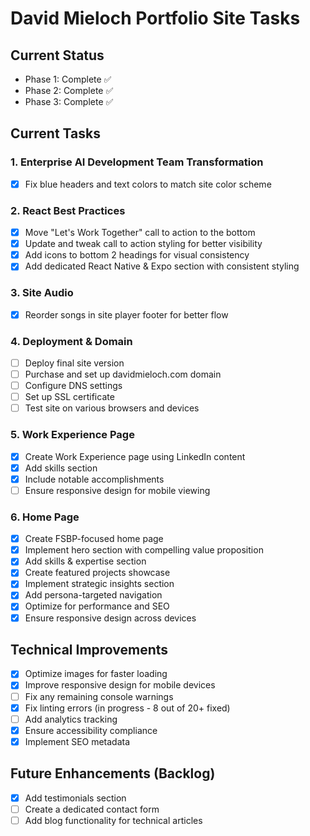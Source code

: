 # David Mieloch Portfolio Site Tasks

## Current Status
- Phase 1: Complete ✅
- Phase 2: Complete ✅
- Phase 3: Complete ✅

## Current Tasks

### 1. Enterprise AI Development Team Transformation
- [x] Fix blue headers and text colors to match site color scheme

### 2. React Best Practices
- [x] Move "Let's Work Together" call to action to the bottom
- [x] Update and tweak call to action styling for better visibility
- [x] Add icons to bottom 2 headings for visual consistency
- [x] Add dedicated React Native & Expo section with consistent styling

### 3. Site Audio
- [x] Reorder songs in site player footer for better flow

### 4. Deployment & Domain
- [ ] Deploy final site version
- [ ] Purchase and set up davidmieloch.com domain
- [ ] Configure DNS settings
- [ ] Set up SSL certificate
- [ ] Test site on various browsers and devices

### 5. Work Experience Page
- [x] Create Work Experience page using LinkedIn content
- [x] Add skills section
- [x] Include notable accomplishments
- [ ] Ensure responsive design for mobile viewing

### 6. Home Page
- [x] Create FSBP-focused home page
- [x] Implement hero section with compelling value proposition
- [x] Add skills & expertise section
- [x] Create featured projects showcase
- [x] Implement strategic insights section
- [x] Add persona-targeted navigation
- [x] Optimize for performance and SEO
- [x] Ensure responsive design across devices

## Technical Improvements
- [x] Optimize images for faster loading
- [x] Improve responsive design for mobile devices
- [ ] Fix any remaining console warnings
- [x] Fix linting errors (in progress - 8 out of 20+ fixed)
- [ ] Add analytics tracking
- [x] Ensure accessibility compliance
- [x] Implement SEO metadata

## Future Enhancements (Backlog)
- [x] Add testimonials section
- [ ] Create a dedicated contact form
- [ ] Add blog functionality for technical articles